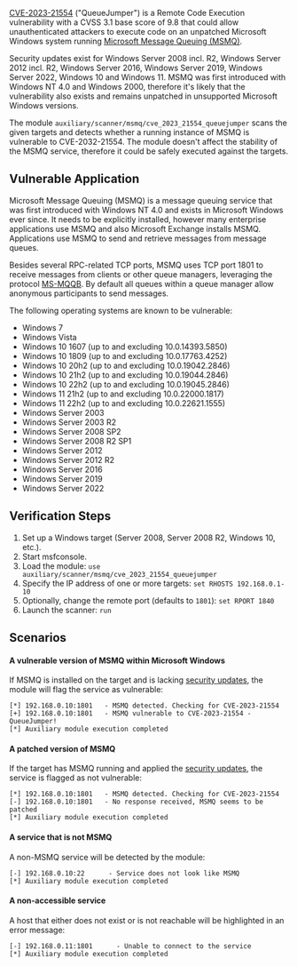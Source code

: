 [CVE-2023-21554](https://nvd.nist.gov/vuln/detail/CVE-2023-21554) ("QueueJumper") is a Remote Code Execution vulnerability with a CVSS 3.1 base score of 9.8 that could allow unauthenticated attackers to execute code on an unpatched Microsoft Windows system running [Microsoft Message Queuing (MSMQ)](https://learn.microsoft.com/en-us/previous-versions/windows/desktop/legacy/ms711472(v=vs.85)?redirectedfrom=MSDN).

Security updates exist for Windows Server 2008 incl. R2, Windows Server 2012 incl. R2, Windows Server 2016, Windows Server 2019, Windows Server 2022, Windows 10 and Windows 11. MSMQ was first introduced with Windows NT 4.0 and Windows 2000, therefore it's likely that the vulnerability also exists and remains unpatched in unsupported Microsoft Windows versions.

The module `auxiliary/scanner/msmq/cve_2023_21554_queuejumper` scans the given targets and detects whether a running instance of MSMQ is vulnerable to CVE-2032-21554. The module doesn't affect the stability of the MSMQ service, therefore it could be safely executed against the targets.

## Vulnerable Application

Microsoft Message Queuing (MSMQ) is a message queuing service that was first introduced with Windows NT 4.0 and exists in Microsoft Windows ever since. It needs to be explicitly installed, however many enterprise applications use MSMQ and also Microsoft Exchange installs MSMQ. Applications use MSMQ to send and retrieve messages from message queues.

Besides several RPC-related TCP ports, MSMQ uses TCP port 1801 to receive messages from clients or other queue managers, leveraging the protocol [MS-MQQB](https://learn.microsoft.com/en-us/openspecs/windows_protocols/ms-mqqb/85498b96-f2c8-43b3-a108-c9d6269dc4af). By default all queues within a queue manager allow anonymous participants to send messages.

The following operating systems are known to be vulnerable:

- Windows 7
- Windows Vista
- Windows 10 1607 (up to and excluding 10.0.14393.5850)
- Windows 10 1809 (up to and excluding 10.0.17763.4252)
- Windows 10 20h2 (up to and excluding 10.0.19042.2846)
- Windows 10 21h2 (up to and excluding 10.0.19044.2846)
- Windows 10 22h2 (up to and excluding 10.0.19045.2846)
- Windows 11 21h2 (up to and excluding 10.0.22000.1817)
- Windows 11 22h2 (up to and excluding 10.0.22621.1555)
- Windows Server 2003
- Windows Server 2003 R2
- Windows Server 2008 SP2
- Windows Server 2008 R2 SP1
- Windows Server 2012
- Windows Server 2012 R2
- Windows Server 2016
- Windows Server 2019
- Windows Server 2022

## Verification Steps

  1. Set up a Windows target (Server 2008, Server 2008 R2, Windows 10, etc.).
  2. Start msfconsole.
  3. Load the module: `use auxiliary/scanner/msmq/cve_2023_21554_queuejumper`
  4. Specify the IP address of one or more targets: `set RHOSTS 192.168.0.1-10`
  5. Optionally, change the remote port (defaults to `1801`): `set RPORT 1840`
  6. Launch the scanner: `run`

## Scenarios

#### A vulnerable version of MSMQ within Microsoft Windows
If MSMQ is installed on the target and is lacking [security updates](https://msrc.microsoft.com/update-guide/vulnerability/CVE-2023-21554), the module will flag the service as vulnerable:

```
[*] 192.168.0.10:1801   - MSMQ detected. Checking for CVE-2023-21554
[+] 192.168.0.10:1801   - MSMQ vulnerable to CVE-2023-21554 - QueueJumper!
[*] Auxiliary module execution completed
```

#### A patched version of MSMQ
If the target has MSMQ running and applied the [security updates](https://msrc.microsoft.com/update-guide/vulnerability/CVE-2023-21554), the service is flagged as not vulnerable:

```
[*] 192.168.0.10:1801   - MSMQ detected. Checking for CVE-2023-21554
[-] 192.168.0.10:1801   - No response received, MSMQ seems to be patched
[*] Auxiliary module execution completed
```

#### A service that is not MSMQ
A non-MSMQ service will be detected by the module:

```
[-] 192.168.0.10:22      - Service does not look like MSMQ
[*] Auxiliary module execution completed
```

#### A non-accessible service
A host that either does not exist or is not reachable will be highlighted in an error message:

```
[-] 192.168.0.11:1801      - Unable to connect to the service
[*] Auxiliary module execution completed
```
